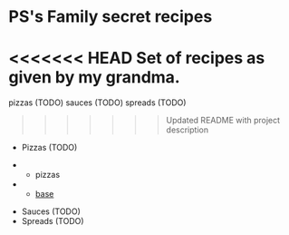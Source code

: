 # PS's Family secret recipes

<<<<<<< HEAD
Set of recipes as given by my grandma.
=======
pizzas (TODO)
sauces (TODO)
spreads (TODO)

>>>>>>> Updated README with project description

* Pizzas (TODO)
+ * pizzas
+   - [base](./pizzas/base.md)
* Sauces (TODO)
* Spreads (TODO)

